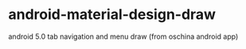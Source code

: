 # android-material-design-draw
android 5.0 tab navigation and menu draw (from oschina android app) 
